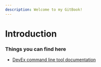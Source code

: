 ```yaml
---
description: Welcome to my GitBook!
---
```


# Introduction

### Things you can find here

* [DevEx command line tool documentation](https://miguelaferreira.gitbook.io/devex/devex-cli/overview)

